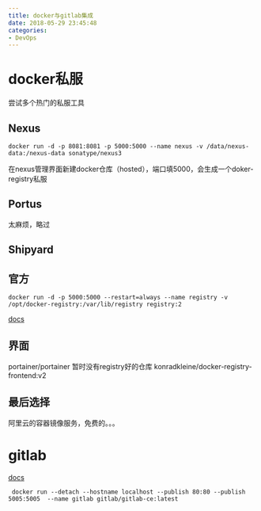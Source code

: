 ```yaml
---
title: docker与gitlab集成
date: 2018-05-29 23:45:48
categories: 
- DevOps
---
```


# docker私服
尝试多个热门的私服工具
<!--more-->
## Nexus

```
docker run -d -p 8081:8081 -p 5000:5000 --name nexus -v /data/nexus-data:/nexus-data sonatype/nexus3
```
在nexus管理界面新建docker仓库（hosted），端口填5000，会生成一个doker-registry私服

## Portus
太麻烦，略过
## Shipyard

## 官方
```
docker run -d -p 5000:5000 --restart=always --name registry -v /opt/docker-registry:/var/lib/registry registry:2
```

[docs](https://docs.docker.com/registry/deploying/)


## 界面
portainer/portainer
暂时没有registry好的仓库
konradkleine/docker-registry-frontend:v2

## 最后选择 
阿里云的容器镜像服务，免费的。。。

# gitlab
[docs](https://docs.gitlab.com/omnibus/docker/)
```
 docker run --detach --hostname localhost --publish 80:80 --publish 5005:5005  --name gitlab gitlab/gitlab-ce:latest
```